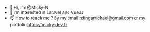 - 👋 Hi, I’m @Micky-N
- 👀 I’m interested in Laravel and VueJs
- 📫 How to reach me ? By my email ndingamickael@gmail.com or my portfolio https://micky-dev.fr
